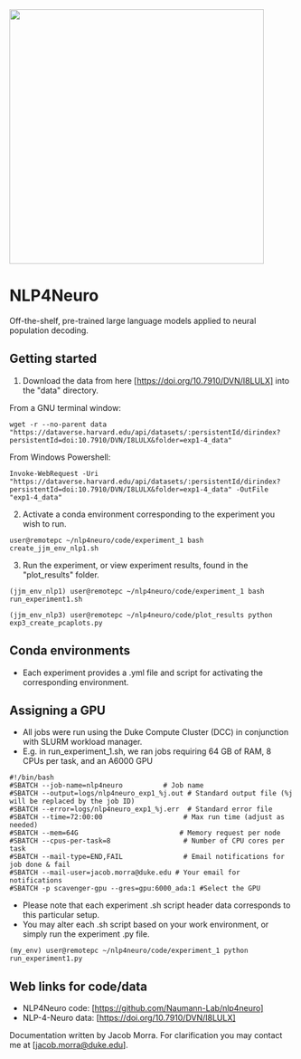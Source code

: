 <img src="https://github.com/user-attachments/assets/5ba45c6e-999b-43a0-881c-689adb8b99d7" width="450">

# NLP4Neuro
Off-the-shelf, pre-trained large language models applied to neural population decoding.

## Getting started

1) Download the data from here [https://doi.org/10.7910/DVN/I8LULX] into the "data" directory.

From a GNU terminal window:
```
wget -r --no-parent data "https://dataverse.harvard.edu/api/datasets/:persistentId/dirindex?persistentId=doi:10.7910/DVN/I8LULX&folder=exp1-4_data"
```

From Windows Powershell:
```
Invoke-WebRequest -Uri "https://dataverse.harvard.edu/api/datasets/:persistentId/dirindex?persistentId=doi:10.7910/DVN/I8LULX&folder=exp1-4_data" -OutFile "exp1-4_data"
```

2) Activate a conda environment corresponding to the experiment you wish to run.
```
user@remotepc ~/nlp4neuro/code/experiment_1 bash create_jjm_env_nlp1.sh
```

3) Run the experiment, or view experiment results, found in the "plot_results" folder.
```
(jjm_env_nlp1) user@remotepc ~/nlp4neuro/code/experiment_1 bash run_experiment1.sh
```
```
(jjm_env_nlp3) user@remotepc ~/nlp4neuro/code/plot_results python exp3_create_pcaplots.py
```

## Conda environments

- Each experiment provides a .yml file and script for activating the corresponding environment.

## Assigning a GPU
- All jobs were run using the Duke Compute Cluster (DCC) in conjunction with SLURM workload manager.
- E.g. in run_experiment_1.sh, we ran jobs requiring 64 GB of RAM, 8 CPUs per task, and an A6000 GPU

```
#!/bin/bash
#SBATCH --job-name=nlp4neuro          # Job name
#SBATCH --output=logs/nlp4neuro_exp1_%j.out # Standard output file (%j will be replaced by the job ID)
#SBATCH --error=logs/nlp4neuro_exp1_%j.err  # Standard error file
#SBATCH --time=72:00:00                    # Max run time (adjust as needed)
#SBATCH --mem=64G                         # Memory request per node
#SBATCH --cpus-per-task=8                  # Number of CPU cores per task
#SBATCH --mail-type=END,FAIL               # Email notifications for job done & fail
#SBATCH --mail-user=jacob.morra@duke.edu # Your email for notifications
#SBATCH -p scavenger-gpu --gres=gpu:6000_ada:1 #Select the GPU
```

- Please note that each experiment .sh script header data corresponds to this particular setup.
- You may alter each .sh script based on your work environment, or simply run the experiment .py file. 

```
(my_env) user@remotepc ~/nlp4neuro/code/experiment_1 python run_experiment1.py
```

## Web links for code/data
- NLP4Neuro code: [https://github.com/Naumann-Lab/nlp4neuro]
- NLP-4-Neuro data: [https://doi.org/10.7910/DVN/I8LULX]

Documentation written by Jacob Morra. For clarification you may contact me at [jacob.morra@duke.edu].
